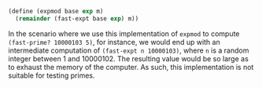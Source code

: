 ```scm
(define (expmod base exp m)
  (remainder (fast-expt base exp) m))
```

In the scenario where we use this implementation of `expmod` to compute `(fast-prime? 10000103 5)`, for instance, we
would end up with an intermediate computation of `(fast-expt n 10000103)`, where `n` is a random integer between 1
and 10000102. The resulting value would be so large as to exhaust the memory of the computer. As such, this
implementation is not suitable for testing primes.
